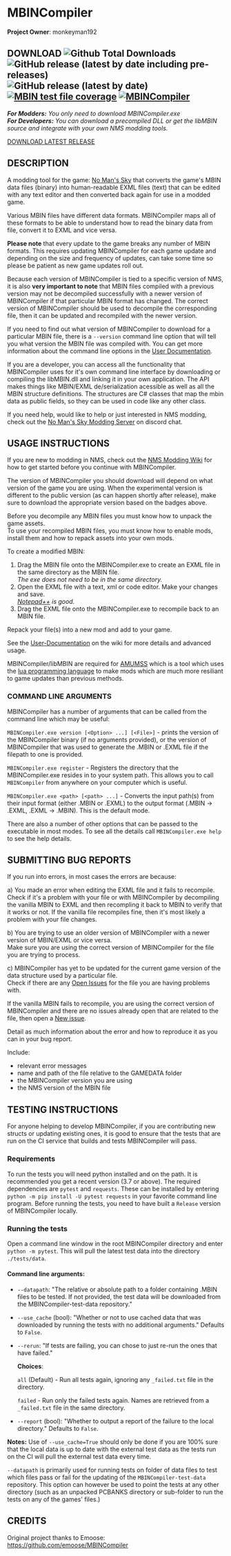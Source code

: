 # MBINCompiler
**Project Owner**: monkeyman192

## DOWNLOAD ![Github Total Downloads](https://img.shields.io/github/downloads-pre/monkeyman192/MBINCompiler/total.svg) ![GitHub release (latest by date including pre-releases)](https://img.shields.io/github/v/release/monkeyman192/MBINCompiler?include_prereleases&label=release%20%28experimental%29) ![GitHub release (latest by date)](https://img.shields.io/github/v/release/monkeyman192/MBINCompiler?label=release%20%28public%29) [![MBIN test file coverage](https://img.shields.io/badge/dynamic/json?color=blueviolet&label=test%20file%20coverage&query=result&url=https%3A%2F%2Fgithub.com%2Fmonkeyman192%2FMBINCompiler%2Freleases%2Flatest%2Fdownload%2Freport.json)](https://github.com/monkeyman192/MBINCompiler/releases/latest/download/report.json) [![MBINCompiler](https://github.com/monkeyman192/MBINCompiler/actions/workflows/pipeline.yml/badge.svg?branch=development)](https://github.com/monkeyman192/MBINCompiler/actions/workflows/pipeline.yml)

_**For Modders:** You only need to download MBINCompiler.exe_  
_**For Developers:** You can download a precompiled DLL or get the libMBIN source and integrate with your own NMS modding tools._

[DOWNLOAD LATEST RELEASE](../../releases)  


## DESCRIPTION
A modding tool for the game: [No Man's Sky](https://www.nomanssky.com/) that converts the game's MBIN data files (binary) into human-readable EXML files (text) that can be edited with any text editor and then converted back again for use in a modded game.

Various MBIN files have different data formats. MBINCompiler maps all of these formats to be able to understand how to read the binary data from file, convert it to EXML and vice versa.

**Please note** that every update to the game breaks any number of MBIN formats. This requires updating MBINCompiler for each game update and depending on the size and frequency of updates, can take some time so please be patient as new game updates roll out.

Because each version of MBINCompiler is tied to a specific version of NMS, it is also **very important to note** that MBIN files
compiled with a previous version may not be decompiled successfully with a newer version of MBINCompiler if that particular MBIN format has changed. The correct version of MBINCompiler should be used to decompile the corresponding file, then it can be updated and recompiled with the newer version.

If you need to find out what version of MBINCompiler to download for a particular MBIN file, there is a `--version` command line option that will tell you what version the MBIN file was compiled with. You can get more information about the command line options in the [User Documentation](https://github.com/monkeyman192/MBINCompiler/wiki/User-Documentation).

If you are a developer, you can access all the functionality that MBINCompiler uses for it's own command line interface by downloading or compiling the libMBIN.dll and linking it in your own application. The API makes things like MBIN/EXML de/serialization acessible as well as all the MBIN structure definitions. The structures are C# classes that map the mbin data as public fields, so they can be used in code like any other class.

If you need help, would like to help or just interested in NMS modding, check out the [No Man's Sky Modding Server](https://discordapp.com/invite/3Ytkxss) on discord chat.


## USAGE INSTRUCTIONS

If you are new to modding in NMS, check out the [NMS Modding Wiki](https://stepmodifications.org/wiki/NoMansSky:Landing_Page) for how to get started before you continue with MBINCompiler.  

The version of MBINCompiler you should download will depend on what version of the game you are using. When the experimental version is different to the public version (as can happen shortly after release), make sure to download the appropriate version based on the badges above.

Before you decompile any MBIN files you must know how to unpack the game assets.  
To use your recompiled MBIN files, you must know how to enable mods, install them and how to repack assets into your own mods.

To create a modified MBIN:  
1) Drag the MBIN file onto the MBINCompiler.exe to create an EXML file in the same directory as the MBIN file.  
_The exe does not need to be in the same directory._
2) Open the EXML file with a text, xml or code editor. Make your changes and save.  
_[Notepad++](https://notepad-plus-plus.org/) is good._
3) Drag the EXML file onto the MBINCompiler.exe to recompile back to an MBIN file.

Repack your file(s) into a new mod and add to your game.

See the [User-Documentation](../../wiki/User-Documentation) on the wiki for more details and advanced usage.

MBINCompiler/libMBIN are required for [AMUMSS](https://www.nexusmods.com/nomanssky/mods/957) which is a tool which uses the [lua programming language](https://www.lua.org/) to make mods which are much more resiliant to game updates than previous methods.

### COMMAND LINE ARGUMENTS

MBINCompiler has a number of arguments that can be called from the command line which may be useful:

`MBINCompiler.exe version [<Option> ...] [<File>]` - prints the version of the MBINCompiler binary (if no arguments provided), or the version of MBINCompiler that was used to generate the .MBIN or .EXML file if the filepath to one is provided.

`MBINCompiler.exe register` - Registers the directory that the MBINCompiler.exe resides in to your system path. This allows you to call `MBINCompiler` from anywhere on your computer which is useful.

`MBINCompiler.exe <path> [<path> ...]` - Converts the input path(s) from their input format (either .MBIN or .EXML) to the output format (.MBIN -> .EXML, .EXML -> .MBIN). This is the default mode.

There are also a number of other options that can be passed to the executable in most modes. To see all the details call `MBINCompiler.exe help` to see the help details.

## SUBMITTING BUG REPORTS

If you run into errors, in most cases the errors are because:

a) You made an error when editing the EXML file and it fails to recompile.
Check if it's a problem with your file or with MBINCompiler by decompiling the vanilla MBIN to EXML and then recompling it back to MBIN to verify that it works or not. If the vanilla file recompiles fine, then it's most likely a problem with your file changes.

b) You are trying to use an older version of MBINCompiler with a newer version of MBIN/EXML or vice versa.  
Make sure you are using the correct version of MBINCompiler for the file you are trying to process.

c) MBINCompiler has yet to be updated for the current game version of the data structure used by a particular file.  
Check if there are any [Open Issues](../../issues) for the file you are having problems with.

If the vanilla MBIN fails to recompile, you are using the correct version of MBINCompiler and there are no issues already open that are related to the file, then open a [New issue](../../issues/new).

Detail as much information about the error and how to reproduce it as you can in your bug report.

Include:
- relevant error messages
- name and path of the file relative to the GAMEDATA folder
- the MBINCompiler version you are using
- the NMS version of the MBIN file

## TESTING INSTRUCTIONS

For anyone helping to develop MBINCompiler, if you are contributing new structs or updating existing ones, it is good to ensure that the tests that are run on the CI service that builds and tests MBINCompiler will pass.

### Requirements

To run the tests you will need python installed and on the path. It is recommended you get a recent version (3.7 or above).
The required dependencies are `pytest` and `requests`. These can be installed by entering `python -m pip install -U pytest requests` in your favorite command line program.
Before running the tests, you need to have built a `Release` version of MBINCompiler locally.

### Running the tests

Open a command line window in the root MBINCompiler directory and enter `python -m pytest`.
This will pull the latest test data into the directory `./tests/data`.

#### Command line arguments:

- `--datapath`: "The relative or absolute path to a folder containing .MBIN files to be tested. If not provided, the test data will be downloaded from the MBINCompiler-test-data repository."
- `--use_cache` (bool): "Whether or not to use cached data that was downloaded by running the tests with no additional arguments."
  Defaults to `False`.
- `--rerun`: "If tests are failing, you can chose to just re-run the ones that have failed."

  **Choices**:

    `all` (Default) - Run all tests again, ignoring any `_failed.txt` file in the directory.

    `failed` - Run only the failed tests again. Names are retrieved from a `_failed.txt` file in the same directory.

- `--report` (bool): "Whether to output a report of the failure to the local directory."
  Defaults to `False`.

**Notes:**
Use of `--use_cache=True` should only be done if you are 100% sure that the local data is up to date with the external test data as the tests run on the CI will pull the external test data every time.

`--datapath` is primarily used for running tests on folder of data files to test which files pass or fail for the updating of the `MBINCompiler-test-data` repository. This option can however be used to point the tests at any other directory (such as an unpacked PCBANKS directory or sub-folder to run the tests on any of the games' files.)

## CREDITS
Original project thanks to Emoose: https://github.com/emoose/MBINCompiler
